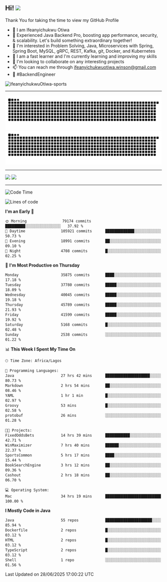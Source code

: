 <!-- BLOG-POST-LIST:START --><!-- BLOG-POST-LIST:END -->

## Hi! <img src="https://media.giphy.com/media/hvRJCLFzcasrR4ia7z/giphy.gif" width="4%"> 

Thank You for taking the time to view my GitHub Profile

- 👋 I am Ifeanyichukwu Otiwa
- 🚀 Experienced Java Backend Pro, boosting app performance, security, & scalability. Let's build something extraordinary together!
- 👀 I'm interested in Problem Solving, Java, Microservices with Spring, Spring Boot, MySQL, gRPC, REST, Kafka, git, Docker, and Kubernetes
- 🌱 I am a fast learner and I'm currently learning and improving my skills
- 💞️ I'm looking to collaborate on any interesting projects
- 📫 You can reach me through ifeanyichukwuotiwa.winson@gmail.com
- 🚀 #BackendEngineer

<p align="left" marginTop="10px"> <img src="https://komarev.com/ghpvc/?username=ifeanyichukwuOtiwa-sports&label=Profile%20views&color=0e75b6&style=for-the-badge" alt="ifeanyichukwuOtiwa-sports" /> </p>

***

<!--🐍📈SNAKEGRAPH / 🌐WEBSITE: https://github.com/Platane/snk -->
![github contribution grid snake animation](https://raw.githubusercontent.com/ifeanyichukwuOtiwa-sports/ifeanyichukwuOtiwa-sports/output/github-contribution-grid-snake-dark.svg#gh-dark-mode-only)![github contribution grid snake animation](https://raw.githubusercontent.com/ifeanyichukwuOtiwa-sports/ifeanyichukwuOtiwa-sports/output/github-contribution-grid-snake.svg#gh-light-mode-only)

***

<p float="left">
  <img float="left" src="https://github-readme-stats.vercel.app/api?username=ifeanyichukwuOtiwa-sports&count_private=true&include_all_commits=true&theme=react&show_icons=true" />
  <img float="right" src="https://github-readme-stats.vercel.app/api/top-langs/?username=ifeanyichukwuOtiwa-sports&layout=compact&show_icons=true&theme=react" /> 
</p>

***



<!--START_SECTION:waka-->
![Code Time](http://img.shields.io/badge/Code%20Time-3%2C893%20hrs%2033%20mins-blue)

![Lines of code](https://img.shields.io/badge/From%20Hello%20World%20I%27ve%20Written-55.6%20million%20lines%20of%20code-blue)

**I'm an Early 🐤** 

```text
🌞 Morning                79174 commits       █████████░░░░░░░░░░░░░░░░   37.92 % 
🌆 Daytime                105921 commits      █████████████░░░░░░░░░░░░   50.73 % 
🌃 Evening                18991 commits       ██░░░░░░░░░░░░░░░░░░░░░░░   09.10 % 
🌙 Night                  4708 commits        █░░░░░░░░░░░░░░░░░░░░░░░░   02.25 % 
```
📅 **I'm Most Productive on Thursday** 

```text
Monday                   35875 commits       ████░░░░░░░░░░░░░░░░░░░░░   17.18 % 
Tuesday                  37780 commits       █████░░░░░░░░░░░░░░░░░░░░   18.09 % 
Wednesday                40045 commits       █████░░░░░░░░░░░░░░░░░░░░   19.18 % 
Thursday                 45789 commits       █████░░░░░░░░░░░░░░░░░░░░   21.93 % 
Friday                   41599 commits       █████░░░░░░░░░░░░░░░░░░░░   19.92 % 
Saturday                 5168 commits        █░░░░░░░░░░░░░░░░░░░░░░░░   02.48 % 
Sunday                   2538 commits        ░░░░░░░░░░░░░░░░░░░░░░░░░   01.22 % 
```


📊 **This Week I Spent My Time On** 

```text
🕑︎ Time Zone: Africa/Lagos

💬 Programming Languages: 
Java                     27 hrs 42 mins      ████████████████████░░░░░   80.73 % 
Markdown                 2 hrs 54 mins       ██░░░░░░░░░░░░░░░░░░░░░░░   08.46 % 
YAML                     1 hr 1 min          █░░░░░░░░░░░░░░░░░░░░░░░░   02.97 % 
Groovy                   53 mins             █░░░░░░░░░░░░░░░░░░░░░░░░   02.58 % 
protobuf                 26 mins             ░░░░░░░░░░░░░░░░░░░░░░░░░   01.28 % 

🐱‍💻 Projects: 
FixedOddsBets            14 hrs 39 mins      ███████████░░░░░░░░░░░░░░   42.71 % 
WinMaximizer             7 hrs 40 mins       ██████░░░░░░░░░░░░░░░░░░░   22.37 % 
SportsCommon             5 hrs 17 mins       ████░░░░░░░░░░░░░░░░░░░░░   15.44 % 
BookSearchEngine         3 hrs 12 mins       ██░░░░░░░░░░░░░░░░░░░░░░░   09.36 % 
Cashout                  2 hrs 18 mins       ██░░░░░░░░░░░░░░░░░░░░░░░   06.70 % 

💻 Operating System: 
Mac                      34 hrs 19 mins      █████████████████████████   100.00 % 
```

**I Mostly Code in Java** 

```text
Java                     55 repos            █████████████████████░░░░   85.94 % 
Dockerfile               2 repos             █░░░░░░░░░░░░░░░░░░░░░░░░   03.12 % 
HTML                     2 repos             █░░░░░░░░░░░░░░░░░░░░░░░░   03.12 % 
TypeScript               2 repos             █░░░░░░░░░░░░░░░░░░░░░░░░   03.12 % 
Shell                    1 repo              ░░░░░░░░░░░░░░░░░░░░░░░░░   01.56 % 
```




 Last Updated on 28/06/2025 17:00:22 UTC
<!--END_SECTION:waka-->

<!--
<p align="center">
![trophy](https://github-profile-trophy.vercel.app/?username=ifeanyichukwuOtiwa-sports&theme=onedark) (https://github.com/ryo-ma/github-profile-trophy)
</p>
-->

<!---
ifeanyi-otiwa/ifeanyi-otiwa is a ✨ special ✨ repository because its `README.md` (this file) appears on your GitHub profile.
You can click the Preview link to take a look at your changes.
--->
